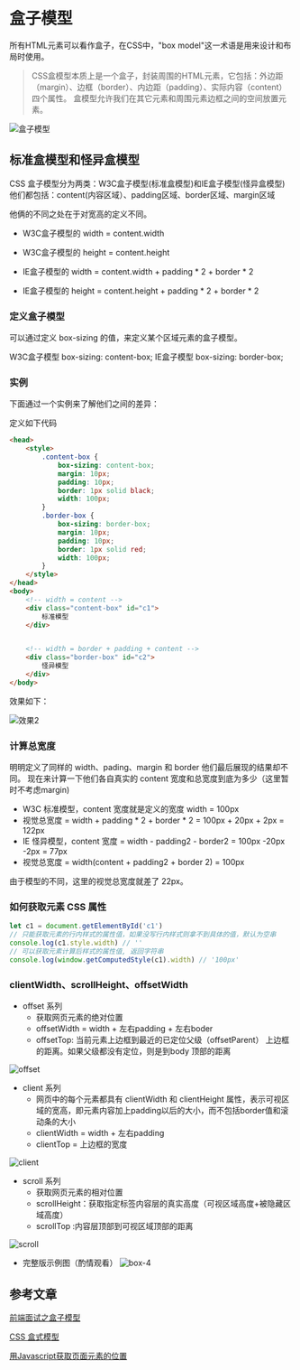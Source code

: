 # 盒子模型
所有HTML元素可以看作盒子，在CSS中，"box model"这一术语是用来设计和布局时使用。
> CSS盒模型本质上是一个盒子，封装周围的HTML元素，它包括：外边距（margin）、边框（border）、内边距（padding）、实际内容（content）四个属性。
盒模型允许我们在其它元素和周围元素边框之间的空间放置元素。

![盒子模型](./p-box-1.jpg)

## 标准盒模型和怪异盒模型

CSS 盒子模型分为两类：W3C盒子模型(标准盒模型)和IE盒子模型(怪异盒模型)
他们都包括：content(内容区域）、padding区域、border区域、margin区域

他俩的不同之处在于对宽高的定义不同。

- W3C盒子模型的 width = content.width
- W3C盒子模型的 height = content.height

- IE盒子模型的 width = content.width + padding * 2 + border * 2
- IE盒子模型的 height = content.height + padding * 2 + border * 2 

### 定义盒子模型

可以通过定义 box-sizing 的值，来定义某个区域元素的盒子模型。

W3C盒子模型 box-sizing: content-box;
IE盒子模型 box-sizing: border-box;

### 实例
下面通过一个实例来了解他们之间的差异：

定义如下代码
```html
<head>
    <style>
        .content-box {
            box-sizing: content-box;
            margin: 10px;
            padding: 10px;
            border: 1px solid black;
            width: 100px;
        }
        .border-box {
            box-sizing: border-box;
            margin: 10px;
            padding: 10px;
            border: 1px solid red;
            width: 100px;
        }
    </style>
</head>
<body>
    <!-- width = content -->
    <div class="content-box" id="c1">
        标准模型
    </div>


    <!-- width = border + padding + content -->
    <div class="border-box" id="c2">
        怪异模型
    </div>
</body>
```
效果如下：

![效果2](./p-box-2.png)

### 计算总宽度

明明定义了同样的 width、pading、margin 和 border 他们最后展现的结果却不同。
现在来计算一下他们各自真实的 content 宽度和总宽度到底为多少（这里暂时不考虑margin)

- W3C 标准模型，content 宽度就是定义的宽度 width = 100px
- 视觉总宽度 = width + padding * 2 + border * 2 = 100px + 20px + 2px = 122px
- IE 怪异模型，content 宽度 = width - padding2 - border2 = 100px -20px -2px = 77px
- 视觉总宽度 = width(content + padding2 + border 2) = 100px

由于模型的不同，这里的视觉总宽度就差了 22px。

### 如何获取元素 CSS 属性
```javascript
let c1 = document.getElementById('c1')
// 只能获取元素的行内样式的属性值，如果没写行内样式则拿不到具体的值，默认为空串
console.log(c1.style.width) // ''
// 可以获取元素计算后样式的属性值, 返回字符串
console.log(window.getComputedStyle(c1).width) // '100px'
```

### clientWidth、scrollHeight、offsetWidth
- offset 系列
    - 获取网页元素的绝对位置
    - offsetWidth = width + 左右padding + 左右boder
    - offsetTop: 当前元素上边框到最近的已定位父级（offsetParent） 上边框的距离。如果父级都没有定位，则是到body 顶部的距离

![offset](./p-box-5.gif)
- client 系列
    - 网页中的每个元素都具有 clientWidth 和 clientHeight 属性，表示可视区域的宽高，即元素内容加上padding以后的大小，而不包括border值和滚动条的大小
    - clientWidth = width + 左右padding
    - clientTop = 上边框的宽度

![client](./p-box-3.png)
- scroll 系列
    - 获取网页元素的相对位置
    - scrollHeight：获取指定标签内容层的真实高度（可视区域高度+被隐藏区域高度）
    - scrollTop :内容层顶部到可视区域顶部的距离

![scroll](./p-box-6.gif)
- 完整版示例图（酌情观看）
![box-4](./p-box-4.png)
## 参考文章

[前端面试之盒子模型](https://www.imooc.com/article/68238)

[CSS 盒式模型](https://www.jianshu.com/p/fbff467e7c21)

[用Javascript获取页面元素的位置](http://www.ruanyifeng.com/blog/2009/09/find_element_s_position_using_javascript.html)